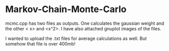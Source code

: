 # Markov-Chain-Monte-Carlo

mcmc.cpp has two files as outputs. One calculates the gaussian weight and the other < x> and <x^2>. 
I have also attached gnuplot images of the files.

I wanted to upload the .txt files for average calculations as well. But somehow that file is over 400mb!
